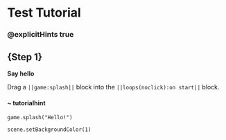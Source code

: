 # Test Tutorial
### @explicitHints true

## {Step 1}

**Say hello**

Drag a `||game:splash||` block into the `||loops(noclick):on start||` block.

#### ~ tutorialhint
```blocks
game.splash("Hello!")
```

```blockconfig
scene.setBackgroundColor(1)
```
